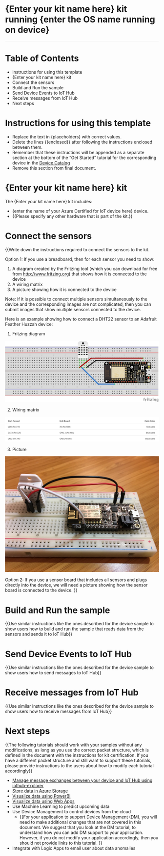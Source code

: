 {Enter your kit name here} kit running {enter the OS name running on device}
===
---

# Table of Contents

-   Instructions for using this template
-   {Enter your kit name here} kit
-   Connect the sensors
-   Build and Run the sample
-   Send Device Events to IoT Hub
-   Receive messages from IoT Hub
-   Next steps

# Instructions for using this template

-   Replace the text in {placeholders} with correct values.
-   Delete the lines {{enclosed}} after following the instructions enclosed between them.
-   Remember that these instructions will be appended as a separate section at the bottom of the “Get Started” tutorial for the corresponding device in the [Device Catalog](http://catalog.azureiotsuite.com/)
-   Remove this section from final document.

# {Enter your kit name here} kit

The {Enter your kit name here} kit includes:

-   {enter the name of your Azure Certified for IoT device here} device.
-   {{Please specify any other hardware that is part of the kit.}}

# Connect the sensors 

{{Write down the instructions required to connect the sensors to the kit.

Option 1: If you use a breadboard, then for each sensor you need to show:

1.  A diagram created by the Fritzing tool (which you can download for free from <http://www.fritzing.org>) that shows how it is connected to the device
2.  A wiring matrix
3.  A picture showing how it is connected to the device

Note: If it is possible to connect multiple sensors simultaneously to the device and the corresponding images are not complicated, then you can submit images that show multiple sensors connected to the device.

Here is an example showing how to connect a DHT22 sensor to an Adafruit Feather Huzzah device:

1.  Fritzing diagram

![fritzing](images/fritzing.png)

2.  Wiring matrix

![wiring_matrix](images/wiring_matrix.png)

3.  Picture

![sensor_picture](images/sensor_picture.png)

Option 2: If you use a sensor board that includes all sensors and plugs directly into the device, we will need a picture showing how the sensor board is connected to the device. }}

# Build and Run the sample

{{Use similar instructions like the ones described for the device sample to show users how to build and run the sample that reads data from the sensors and sends it to IoT Hub}}

# Send Device Events to IoT Hub

{{Use similar instructions like the ones described for the device sample to show users how to send messages to IoT Hub}}

# Receive messages from IoT Hub

{{Use similar instructions like the ones described for the device sample to show users how to receive messages from IoT Hub}}

# Next steps

{{The following tutorials should work with your samples without any modifications, as long as you use the correct packet structure, which is defined in the document with the instructions for kit certification. If
you have a different packet structure and still want to support these tutorials, please provide instructions to the users about how to modify each tutorial accordingly}}

-   [Manage message exchanges between your device and IoT Hub using
    iothub-explorer](https://docs.microsoft.com/en-us/azure/iot-hub/iot-hub-explorer-cloud-device-messaging)
-   [Store data in Azure Storage](https://docs.microsoft.com/en-us/azure/iot-hub/iot-hub-store-data-in-azure-table-storage)
-   [Visualize data using PowerBI](https://docs.microsoft.com/en-us/azure/iot-hub/iot-hub-live-data-visualization-in-power-bi)
-   [Visualize data using Web Apps](https://docs.microsoft.com/en-us/azure/iot-hub/iot-hub-live-data-visualization-in-web-apps)
-   Use Machine Learning to predict upcoming data
-   Use Device Management to control devices from the cloud
    -   {{For your application to support Device Management (DM), you will need to make additional changes that are not covered in this document. We suggest that you look at the DM tutorial, to
        understand how you can add DM support to your application. However, if you do not modify your application accordingly, then you should not provide links to this tutorial. }}
-   Integrate with Logic Apps to email user about data anomalies